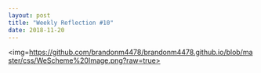 ```yaml
---
layout: post
title: "Weekly Reflection #10"
date: 2018-11-20
---
```

<img=https://github.com/brandonm4478/brandonm4478.github.io/blob/master/css/WeScheme%20Image.png?raw=true>
